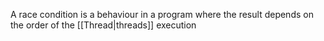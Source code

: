 A race condition is a behaviour in a program where the result depends on the order of the [[Thread|threads]] execution